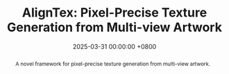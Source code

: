 ---
title:          "AlignTex: Pixel-Precise Texture Generation from Multi-view Artwork"
date:           2025-03-31 00:00:00 +0800
selected:       false
pub:            "ACM Transactions on Graphics (Proceedings of SIGGRAPH)" 
pub_last:       ""
pub_date:       "2025"
pub_ab:         "SIGGRAPH"
abstract: >-
  A novel framework for pixel-precise texture generation from multi-view artwork.  

cover:          /assets/images/publications/aligntex.jpg
authors:
  - Yuqing Zhang
  - Hao Xu
  - Yiqian Wu
  - Sirui Chen
  - Sirui Lin
  - Xiang Li
  - Xifeng Gao
  - Xiaogang Jin
links: 
  Paper: https://dl.acm.org/doi/abs/10.1145/3731158
---